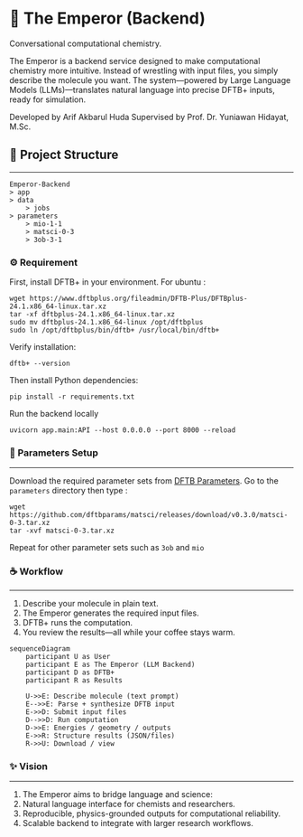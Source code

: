 # 🌌 The Emperor (Backend)
Conversational computational chemistry.

The Emperor is a backend service designed to make computational chemistry more intuitive.
Instead of wrestling with input files, you simply describe the molecule you want. The system—powered by Large Language Models (LLMs)—translates natural language into precise DFTB+ inputs, ready for simulation.

Developed by Arif Akbarul Huda
Supervised by Prof. Dr. Yuniawan Hidayat, M.Sc.
## 📂 Project Structure
<hr>

```
Emperor-Backend
> app
> data
    > jobs
> parameters
    > mio-1-1
    > matsci-0-3
    > 3ob-3-1
```

### ⚙️ Requirement
First, install DFTB+ in your environment. For ubuntu :
```
wget https://www.dftbplus.org/fileadmin/DFTB-Plus/DFTBplus-24.1.x86_64-linux.tar.xz
tar -xf dftbplus-24.1.x86_64-linux.tar.xz
sudo mv dftbplus-24.1.x86_64-linux /opt/dftbplus
sudo ln /opt/dftbplus/bin/dftb+ /usr/local/bin/dftb+
```
Verify installation:
``` 
dftb+ --version
```
Then install Python dependencies:
``` 
pip install -r requirements.txt
```
Run the backend locally
```
uvicorn app.main:API --host 0.0.0.0 --port 8000 --reload
```

### 📜 Parameters Setup
<hr>

Download the required parameter sets from [DFTB Parameters](https://dftb.org/parameters/download.html). Go to the `parameters` directory then type :
```
wget https://github.com/dftbparams/matsci/releases/download/v0.3.0/matsci-0-3.tar.xz
tar -xvf matsci-0-3.tar.xz
```
Repeat for other parameter sets such as `3ob` and `mio`

### ☕ Workflow
<hr>

1. Describe your molecule in plain text. 
2. The Emperor generates the required input files. 
3. DFTB+ runs the computation. 
4. You review the results—all while your coffee stays warm.

```mermaid
sequenceDiagram
    participant U as User
    participant E as The Emperor (LLM Backend)
    participant D as DFTB+
    participant R as Results

    U->>E: Describe molecule (text prompt)
    E-->>E: Parse + synthesize DFTB input
    E->>D: Submit input files
    D-->>D: Run computation
    D->>E: Energies / geometry / outputs
    E->>R: Structure results (JSON/files)
    R->>U: Download / view
```
### ✨ Vision
<hr>

1. The Emperor aims to bridge language and science:
2. Natural language interface for chemists and researchers. 
3. Reproducible, physics-grounded outputs for computational reliability. 
4. Scalable backend to integrate with larger research workflows.